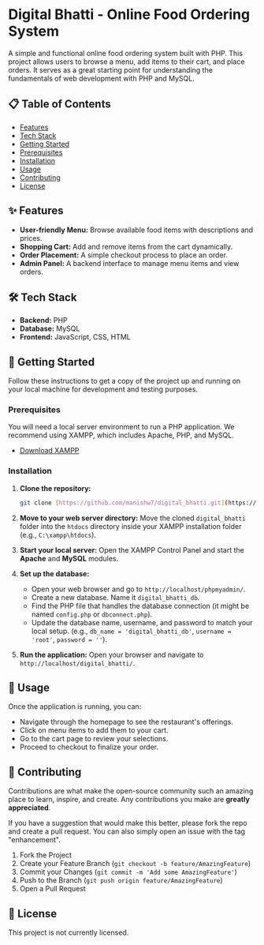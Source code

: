 # Digital Bhatti - Online Food Ordering System

A simple and functional online food ordering system built with PHP. This project allows users to browse a menu, add items to their cart, and place orders. It serves as a great starting point for understanding the fundamentals of web development with PHP and MySQL.

## 📋 Table of Contents
- [Features](#-features)
- [Tech Stack](#️-tech-stack)
- [Getting Started](#-getting-started)
- [Prerequisites](#prerequisites)
- [Installation](#installation)
- [Usage](#-usage)
- [Contributing](#-contributing)
- [License](#-license)

## ✨ Features
- **User-friendly Menu:** Browse available food items with descriptions and prices.
- **Shopping Cart:** Add and remove items from the cart dynamically.
- **Order Placement:** A simple checkout process to place an order.
- **Admin Panel:** A backend interface to manage menu items and view orders.

## 🛠️ Tech Stack
- **Backend:** PHP
- **Database:** MySQL
- **Frontend:** JavaScript, CSS, HTML

## 🚀 Getting Started
Follow these instructions to get a copy of the project up and running on your local machine for development and testing purposes.

### Prerequisites
You will need a local server environment to run a PHP application. We recommend using XAMPP, which includes Apache, PHP, and MySQL.

- [Download XAMPP](https://www.apachefriends.org/index.html)

### Installation
1.  **Clone the repository:**
    ```sh
    git clone [https://github.com/manishw7/digital_bhatti.git](https://github.com/manishw7/digital_bhatti.git)
    ```
2.  **Move to your web server directory:**
    Move the cloned `digital_bhatti` folder into the `htdocs` directory inside your XAMPP installation folder (e.g., `C:\xampp\htdocs`).

3.  **Start your local server:**
    Open the XAMPP Control Panel and start the **Apache** and **MySQL** modules.

4.  **Set up the database:**
    - Open your web browser and go to `http://localhost/phpmyadmin/`.
    - Create a new database. Name it `digital_bhatti_db`.
    - Find the PHP file that handles the database connection (it might be named `config.php` or `dbconnect.php`).
    - Update the database name, username, and password to match your local setup.
      (e.g., `db_name = 'digital_bhatti_db'`, `username = 'root'`, `password = ''`).

5.  **Run the application:**
    Open your browser and navigate to `http://localhost/digital_bhatti/`.

## 📖 Usage
Once the application is running, you can:

- Navigate through the homepage to see the restaurant's offerings.
- Click on menu items to add them to your cart.
- Go to the cart page to review your selections.
- Proceed to checkout to finalize your order.

## 🤝 Contributing
Contributions are what make the open-source community such an amazing place to learn, inspire, and create. Any contributions you make are **greatly appreciated**.

If you have a suggestion that would make this better, please fork the repo and create a pull request. You can also simply open an issue with the tag "enhancement".

1.  Fork the Project
2.  Create your Feature Branch (`git checkout -b feature/AmazingFeature`)
3.  Commit your Changes (`git commit -m 'Add some AmazingFeature'`)
4.  Push to the Branch (`git push origin feature/AmazingFeature`)
5.  Open a Pull Request

## 📄 License
This project is not currently licensed.
